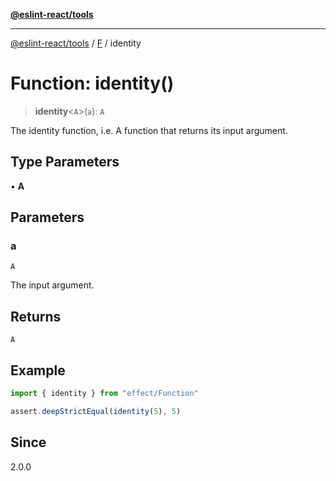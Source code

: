[**@eslint-react/tools**](../../../README.md)

***

[@eslint-react/tools](../../../README.md) / [F](../README.md) / identity

# Function: identity()

> **identity**\<`A`\>(`a`): `A`

The identity function, i.e. A function that returns its input argument.

## Type Parameters

• **A**

## Parameters

### a

`A`

The input argument.

## Returns

`A`

## Example

```ts
import { identity } from "effect/Function"

assert.deepStrictEqual(identity(5), 5)
```

## Since

2.0.0
